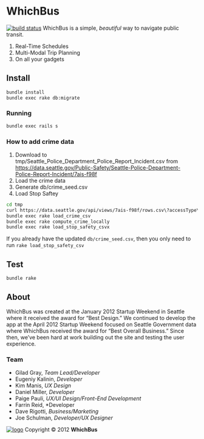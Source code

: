 # WhichBus
[![build status](https://secure.travis-ci.org/whichbus/whichbus.png?branch=master)](https://secure.travis-ci.org/whichbus/whichbus)
WhichBus is a simple, _beautiful_ way to navigate public transit.

1. Real-Time Schedules
2. Multi-Modal Trip Planning
3. On all your gadgets

## Install

```bash
bundle install
bundle exec rake db:migrate
```
### Running

```bash
bundle exec rails s
```

### How to add crime data

1. Download to tmp/Seattle_Police_Department_Police_Report_Incident.csv from https://data.seattle.gov/Public-Safety/Seattle-Police-Department-Police-Report-Incident/7ais-f98f
2. Load the crime data
3. Generate db/crime_seed.csv
4. Load Stop Saftey

```bash
cd tmp
curl https://data.seattle.gov/api/views/7ais-f98f/rows.csv\?accessType\=DOWNLOAD | sed -n '/[^,]/p' > Seattle_Police_Department_Police_Report_Incident.csv
bundle exec rake load_crime_csv
bundle exec rake compute_crime_locally
bundle exec rake load_stop_safety_csvx
```

If you already have the updated `db/crime_seed.csv`, then you only need to run `rake load_stop_safety_csv`

## Test

`bundle rake`


## About 

WhichBus was created at the January 2012 Startup Weekend in Seattle where it received the award for “Best Design.” We continued to develop the app at the April 2012 Startup Weekend focused on Seattle Government data where WhichBus received the award for “Best Overall Business.” Since then, we’ve been hard at work building out the site and testing the user experience.

### Team
* Gilad Gray, *Team Lead/Developer*
* Eugeniy Kalinin, *Developer*
* Kim Manis, *UX Design*
* Daniel Miller, *Developer*
* Paige Pauli, *UX/UI Design/Front-End Development*
* Farrin Reid, *Developer
* Dave Rigotti, *Business/Marketing*
* Joe Schulman, *Developer/UX Designer*

[![logo](https://raw.github.com/whichbus/whichbus/master/app/assets/images/logo.png)](http://whichbus.org)
Copyright &copy; 2012 **WhichBus**